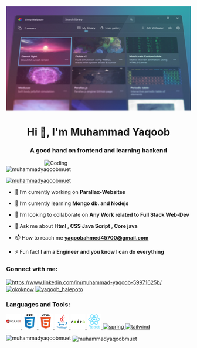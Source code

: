 [![MasterHead](https://github.com/rocksdanister/lively/blob/core-separation/resources/figma_promo_16x9.jpg?raw=true)]()

<h1 align="center">Hi 👋, I'm Muhammad Yaqoob</h1>
<h3 align="center">A good hand on frontend and learning backend</h3>
<img align="right" alt="Coding" width="400" src="[https://giphy.com/gifs/pudgypenguins-data-code-coding-2IudUHdI075HL02Pkk](https://camo.githubusercontent.com/cae12fddd9d6982901d82580bdf321d81fb299141098ca1c2d4891870827bf17/68747470733a2f2f6d69726f2e6d656469756d2e636f6d2f6d61782f313336302f302a37513379765349765f7430696f4a2d5a2e676966)">

<p align="left"> <img src="https://komarev.com/ghpvc/?username=muhammadyaqoobmuet&label=Profile%20views&color=0e75b6&style=flat" alt="muhammadyaqoobmuet" /> </p>

<p align="left"> <a href="https://github.com/ryo-ma/github-profile-trophy"><img src="https://github-profile-trophy.vercel.app/?username=muhammadyaqoobmuet" alt="muhammadyaqoobmuet" /></a> </p>

- 🔭 I’m currently working on **Parallax-Websites**

- 🌱 I’m currently learning **Mongo db. and Nodejs**

- 👯 I’m looking to collaborate on **Any Work related to Full Stack Web-Dev**

- 💬 Ask me about **Html , CSS Java Script , Core java**

- 📫 How to reach me **yaqoobahmed45700@gmail.com**

- ⚡ Fun fact **I am a Engineer and you know I can do everything**

<h3 align="left">Connect with me:</h3>
<p align="left">
<a href="https://linkedin.com/in/https://www.linkedin.com/in/muhammad-yaqoob-59971625b/" target="blank"><img align="center" src="https://raw.githubusercontent.com/rahuldkjain/github-profile-readme-generator/master/src/images/icons/Social/linked-in-alt.svg" alt="https://www.linkedin.com/in/muhammad-yaqoob-59971625b/" height="30" width="40" /></a>
<a href="https://fb.com/okoknow" target="blank"><img align="center" src="https://raw.githubusercontent.com/rahuldkjain/github-profile-readme-generator/master/src/images/icons/Social/facebook.svg" alt="okoknow" height="30" width="40" /></a>
<a href="https://instagram.com/yaqoob_halepoto" target="blank"><img align="center" src="https://raw.githubusercontent.com/rahuldkjain/github-profile-readme-generator/master/src/images/icons/Social/instagram.svg" alt="yaqoob_halepoto" height="30" width="40" /></a>
</p>

<h3 align="left">Languages and Tools:</h3>
<p align="left"> <a href="https://angular.io" target="_blank" rel="noreferrer"> <img src="https://raw.githubusercontent.com/devicons/devicon/master/icons/angularjs/angularjs-original-wordmark.svg" alt="angularjs" width="40" height="40"/> </a> <a href="https://www.w3schools.com/css/" target="_blank" rel="noreferrer"> <img src="https://raw.githubusercontent.com/devicons/devicon/master/icons/css3/css3-original-wordmark.svg" alt="css3" width="40" height="40"/> </a> <a href="https://www.w3.org/html/" target="_blank" rel="noreferrer"> <img src="https://raw.githubusercontent.com/devicons/devicon/master/icons/html5/html5-original-wordmark.svg" alt="html5" width="40" height="40"/> </a> <a href="https://www.java.com" target="_blank" rel="noreferrer"> <img src="https://raw.githubusercontent.com/devicons/devicon/master/icons/java/java-original.svg" alt="java" width="40" height="40"/> </a> <a href="https://nodejs.org" target="_blank" rel="noreferrer"> <img src="https://raw.githubusercontent.com/devicons/devicon/master/icons/nodejs/nodejs-original-wordmark.svg" alt="nodejs" width="40" height="40"/> </a> <a href="https://reactjs.org/" target="_blank" rel="noreferrer"> <img src="https://raw.githubusercontent.com/devicons/devicon/master/icons/react/react-original-wordmark.svg" alt="react" width="40" height="40"/> </a> <a href="https://spring.io/" target="_blank" rel="noreferrer"> <img src="https://www.vectorlogo.zone/logos/springio/springio-icon.svg" alt="spring" width="40" height="40"/> </a> <a href="https://tailwindcss.com/" target="_blank" rel="noreferrer"> <img src="https://www.vectorlogo.zone/logos/tailwindcss/tailwindcss-icon.svg" alt="tailwind" width="40" height="40"/> </a> </p>

<p><img align="left" src="https://github-readme-stats.vercel.app/api/top-langs?username=muhammadyaqoobmuet&show_icons=true&locale=en&layout=compact" alt="muhammadyaqoobmuet" /></p>

<p>&nbsp;<img align="center" src="https://github-readme-stats.vercel.app/api?username=muhammadyaqoobmuet&show_icons=true&locale=en" alt="muhammadyaqoobmuet" /></p>
